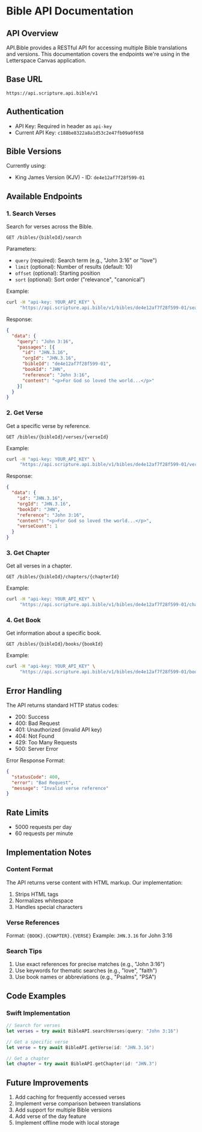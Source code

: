# Bible API Documentation

## API Overview
API.Bible provides a RESTful API for accessing multiple Bible translations and versions. This documentation covers the endpoints we're using in the Letterspace Canvas application.

## Base URL
```
https://api.scripture.api.bible/v1
```

## Authentication
- API Key: Required in header as `api-key`
- Current API Key: `c188be8322a8a1d53c2e47fb09a0f658`

## Bible Versions
Currently using:
- King James Version (KJV) - ID: `de4e12af7f28f599-01`

## Available Endpoints

### 1. Search Verses
Search for verses across the Bible.

```
GET /bibles/{bibleId}/search
```

Parameters:
- `query` (required): Search term (e.g., "John 3:16" or "love")
- `limit` (optional): Number of results (default: 10)
- `offset` (optional): Starting position
- `sort` (optional): Sort order ("relevance", "canonical")

Example:
```bash
curl -H "api-key: YOUR_API_KEY" \
     "https://api.scripture.api.bible/v1/bibles/de4e12af7f28f599-01/search?query=John%203:16"
```

Response:
```json
{
  "data": {
    "query": "John 3:16",
    "passages": [{
      "id": "JHN.3.16",
      "orgId": "JHN.3.16",
      "bibleId": "de4e12af7f28f599-01",
      "bookId": "JHN",
      "reference": "John 3:16",
      "content": "<p>For God so loved the world...</p>"
    }]
  }
}
```

### 2. Get Verse
Get a specific verse by reference.

```
GET /bibles/{bibleId}/verses/{verseId}
```

Example:
```bash
curl -H "api-key: YOUR_API_KEY" \
     "https://api.scripture.api.bible/v1/bibles/de4e12af7f28f599-01/verses/JHN.3.16"
```

Response:
```json
{
  "data": {
    "id": "JHN.3.16",
    "orgId": "JHN.3.16",
    "bookId": "JHN",
    "reference": "John 3:16",
    "content": "<p>For God so loved the world...</p>",
    "verseCount": 1
  }
}
```

### 3. Get Chapter
Get all verses in a chapter.

```
GET /bibles/{bibleId}/chapters/{chapterId}
```

Example:
```bash
curl -H "api-key: YOUR_API_KEY" \
     "https://api.scripture.api.bible/v1/bibles/de4e12af7f28f599-01/chapters/JHN.3"
```

### 4. Get Book
Get information about a specific book.

```
GET /bibles/{bibleId}/books/{bookId}
```

Example:
```bash
curl -H "api-key: YOUR_API_KEY" \
     "https://api.scripture.api.bible/v1/bibles/de4e12af7f28f599-01/books/JHN"
```

## Error Handling

The API returns standard HTTP status codes:
- 200: Success
- 400: Bad Request
- 401: Unauthorized (invalid API key)
- 404: Not Found
- 429: Too Many Requests
- 500: Server Error

Error Response Format:
```json
{
  "statusCode": 400,
  "error": "Bad Request",
  "message": "Invalid verse reference"
}
```

## Rate Limits
- 5000 requests per day
- 60 requests per minute

## Implementation Notes

### Content Format
The API returns verse content with HTML markup. Our implementation:
1. Strips HTML tags
2. Normalizes whitespace
3. Handles special characters

### Verse References
Format: `{BOOK}.{CHAPTER}.{VERSE}`
Example: `JHN.3.16` for John 3:16

### Search Tips
1. Use exact references for precise matches (e.g., "John 3:16")
2. Use keywords for thematic searches (e.g., "love", "faith")
3. Use book names or abbreviations (e.g., "Psalms", "PSA")

## Code Examples

### Swift Implementation
```swift
// Search for verses
let verses = try await BibleAPI.searchVerses(query: "John 3:16")

// Get a specific verse
let verse = try await BibleAPI.getVerse(id: "JHN.3.16")

// Get a chapter
let chapter = try await BibleAPI.getChapter(id: "JHN.3")
```

## Future Improvements
1. Add caching for frequently accessed verses
2. Implement verse comparison between translations
3. Add support for multiple Bible versions
4. Add verse of the day feature
5. Implement offline mode with local storage